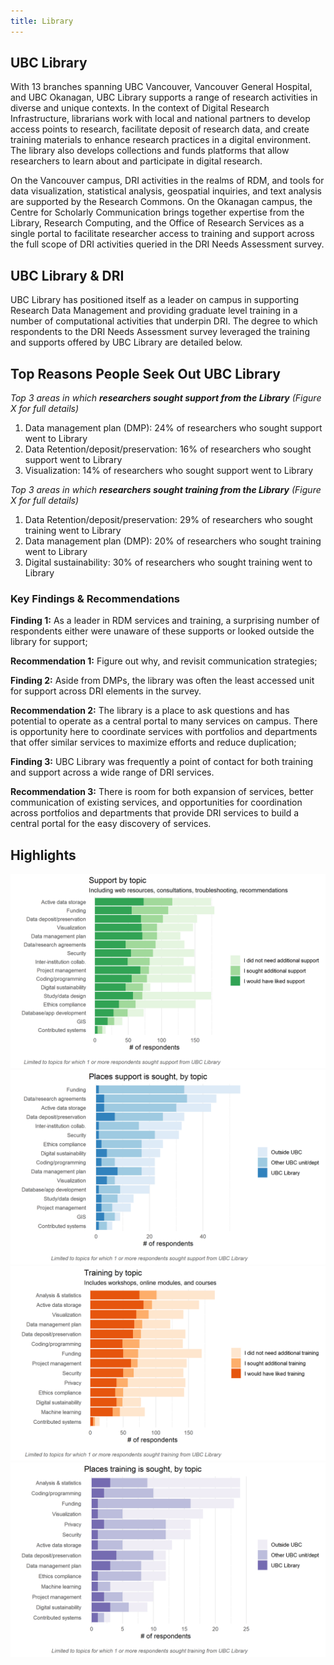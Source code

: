 ```yaml
---
title: Library
---
```


## UBC Library

With 13 branches spanning UBC Vancouver, Vancouver General Hospital, and UBC Okanagan, UBC Library supports a range of research activities in diverse and unique contexts. In the context of Digital Research Infrastructure, librarians work with local and national partners to develop access points to research, facilitate deposit of research data, and create training materials to enhance research practices in a digital environment. The library also develops collections and funds platforms that allow researchers to learn about and participate in digital research.

On the Vancouver campus, DRI activities in the realms of RDM, and tools for data visualization, statistical analysis, geospatial inquiries, and text analysis are supported by the Research Commons. On the Okanagan campus, the Centre for Scholarly Communication brings together expertise from the Library, Research Computing, and the Office of Research Services as a single portal to facilitate researcher access to training and support across the full scope of DRI activities queried in the DRI Needs Assessment survey.

## UBC Library & DRI

UBC Library has positioned itself as a leader on campus in supporting Research Data Management and providing graduate level training in a number of computational activities that underpin DRI. The degree to which respondents to the DRI Needs Assessment survey leveraged the training and supports offered by UBC Library are detailed below.

## Top Reasons People Seek Out UBC Library

_Top 3 areas in which **researchers sought support from the Library** (Figure X for full details)_ 

1. Data management plan (DMP): 24% of researchers who sought support went to Library 
2. Data Retention/deposit/preservation: 16% of researchers who sought support went to Library 
3. Visualization: 14% of researchers who sought support went to Library 

_Top 3 areas in which **researchers sought training from the Library** (Figure X for full details)_ 

1. Data Retention/deposit/preservation: 29% of researchers who sought training went to Library 
2. Data management plan (DMP): 20% of researchers who sought training went to Library 
3. Digital sustainability: 30% of researchers who sought training went to Library 

### Key Findings & Recommendations

**Finding 1:** As a leader in RDM services and training, a surprising number of respondents either were unaware of these supports or looked outside the library for support;

**Recommendation 1:**  Figure out why, and revisit communication strategies;

**Finding 2:**  Aside from DMPs, the library was often the least accessed unit for support across DRI elements in the survey.

**Recommendation 2:** The library is a place to ask questions and has potential to operate as a central portal to many services on campus. There is opportunity here to coordinate services with portfolios and departments that offer similar services to maximize efforts and reduce duplication;

**Finding 3:** UBC Library was frequently a point of contact for both training and support across a wide range of DRI services.

**Recommendation 3:** There is room for both expansion of services, better communication of existing services, and opportunities for coordination across portfolios and  departments that provide DRI services to build a central portal for the  easy discovery of services.


## Highlights

<img class="figure-sub" alt="Need for support/training" src="graphs/UBC_Library_support.png">

<img class="figure-sub" alt="Places support is sought" src="graphs/UBC_Library_supportWhere.png">

<img class="figure-sub" alt="Need for training" src="graphs/UBC_Library_training.png">

<img class="figure-sub" alt="Places training is sought" src="graphs/UBC_Library_trainingWhere.png">


